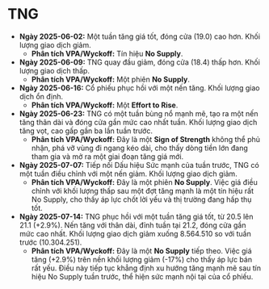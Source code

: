 # TNG

- **Ngày 2025-06-02:** Một tuần tăng giá tốt, đóng cửa (19.0) cao hơn. Khối lượng giao dịch giảm.
    - **Phân tích VPA/Wyckoff:** Tín hiệu **No Supply**.
- **Ngày 2025-06-09:** TNG quay đầu giảm, đóng cửa (18.4) thấp hơn. Khối lượng giao dịch thấp.
    - **Phân tích VPA/Wyckoff:** Một phiên **No Supply**.
- **Ngày 2025-06-16:** Cổ phiếu phục hồi với một nến tăng. Khối lượng giao dịch ổn định.
    - **Phân tích VPA/Wyckoff:** Một **Effort to Rise**.
- **Ngày 2025-06-23:** TNG có một tuần bùng nổ mạnh mẽ, tạo ra một nến tăng thân dài và đóng cửa gần mức cao nhất tuần. Khối lượng giao dịch tăng vọt, cao gấp gần ba lần tuần trước.
    - **Phân tích VPA/Wyckoff:** Đây là một **Sign of Strength** không thể phủ nhận, phá vỡ vùng đi ngang kéo dài, cho thấy dòng tiền lớn đang tham gia và mở ra một giai đoạn tăng giá mới.
- **Ngày 2025-07-07:** Tiếp nối Dấu hiệu Sức mạnh của tuần trước, TNG có một tuần điều chỉnh với một nến giảm. Khối lượng giao dịch giảm.
    - **Phân tích VPA/Wyckoff:** Đây là một phiên **No Supply**. Việc giá điều chỉnh với khối lượng thấp sau một đợt tăng mạnh là một tín hiệu rất No Supply, cho thấy áp lực chốt lời yếu và thị trường đang hấp thụ tốt.
- **Ngày 2025-07-14:** TNG phục hồi với một tuần tăng giá tốt, từ 20.5 lên 21.1 (+2.9%). Nến tăng với thân dài, đỉnh tuần tại 21.2, đóng cửa gần mức cao nhất. Khối lượng giao dịch giảm xuống 8.564.510 so với tuần trước (10.304.251).
    - **Phân tích VPA/Wyckoff:** Đây là một **No Supply** tiếp theo. Việc giá tăng (+2.9%) trên nền khối lượng giảm (-17%) cho thấy áp lực bán rất yếu. Điều này tiếp tục khẳng định xu hướng tăng mạnh mẽ sau tín hiệu No Supply tuần trước, thể hiện sức mạnh nội tại của cổ phiếu.


